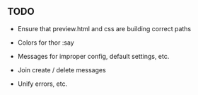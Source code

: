 ## TODO

* Ensure that preview.html and css are building correct paths

* Colors for thor :say
* Messages for improper config, default settings, etc.
* Join create / delete messages
* Unify errors, etc.
